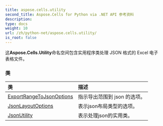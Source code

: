 ```yaml
---
title: aspose.cells.utility
second_title: Aspose.Cells for Python via .NET API 参考资料
description:
type: docs
weight: 10
url: /zh/python-net/aspose.cells.utility/
is_root: false
---
```

这**Aspose.Cells.Utility**命名空间包含实用程序类处理 JSON 格式的 Excel 电子表格文件。

### 类
|类|描述|
| :- | :- |
| [ExportRangeToJsonOptions](/cells/zh/python-net/aspose.cells.utility/exportrangetojsonoptions) |指示导出范围到 json 的选项。|
| [JsonLayoutOptions](/cells/zh/python-net/aspose.cells.utility/jsonlayoutoptions) |表示json布局类型的选项。|
| [JsonUtility](/cells/zh/python-net/aspose.cells.utility/jsonutility) |表示处理json的实用类。|


